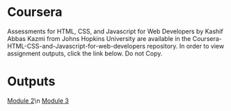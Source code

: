# Coursera
Assessments for HTML, CSS, and Javascript for Web Developers by Kashif Abbas Kazmi from Johns Hopkins University are available in the Coursera-HTML-CSS-and-Javascript-for-web-developers repository. In order to view assignment outputs, click the link below. Do not Copy.

# Outputs
[Module 2](https://kashiekzmi.github.io/Coursera-HTML-CSS-and-Javascript-for-web-developers/Coursera%20Solutions/Assignment%202/index.html)\n
[Module 3](https://kashiekzmi.github.io/Coursera-HTML-CSS-and-Javascript-for-web-developers/Coursera%20Solutions/Assignment%203/index.html)
